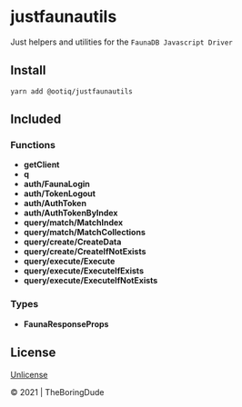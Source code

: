 # justfaunautils

Just helpers and utilities for the `FaunaDB Javascript Driver`

## Install

```
yarn add @ootiq/justfaunautils
```

## Included

### Functions

-   **getClient**
-   **q**
-   **auth/FaunaLogin**
-   **auth/TokenLogout**
-   **auth/AuthToken**
-   **auth/AuthTokenByIndex**
-   **query/match/MatchIndex**
-   **query/match/MatchCollections**
-   **query/create/CreateData**
-   **query/create/CreateIfNotExists**
-   **query/execute/Execute**
-   **query/execute/ExecuteIfExists**
-   **query/execute/ExecuteIfNotExists**

### Types

-   **FaunaResponseProps**

## License

[Unlicense](./LICENSE)

&copy; 2021 | TheBoringDude
